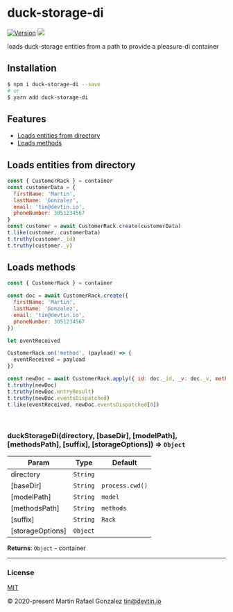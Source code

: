<div><h1>duck-storage-di</h1></div>

<p>
    <a href="https://www.npmjs.com/package/duck-storage-di" target="_blank"><img src="https://img.shields.io/npm/v/duck-storage-di.svg" alt="Version"></a>
<a href="http://opensource.org/licenses" target="_blank"><img src="http://img.shields.io/badge/License-MIT-brightgreen.svg"></a>
</p>

<p>
    loads duck-storage entities from a path to provide a pleasure-di container
</p>

## Installation

```sh
$ npm i duck-storage-di --save
# or
$ yarn add duck-storage-di
```

## Features

- [Loads entities from directory](#loads-entities-from-directory)
- [Loads methods](#loads-methods)


<a name="loads-entities-from-directory"></a>

## Loads entities from directory


```js
const { CustomerRack } = container
const customerData = {
  firstName: 'Martin',
  lastName: 'Gonzalez',
  email: 'tin@devtin.io',
  phoneNumber: 3051234567
}
const customer = await CustomerRack.create(customerData)
t.like(customer, customerData)
t.truthy(customer._id)
t.truthy(customer._v)
```

<a name="loads-methods"></a>

## Loads methods


```js
const { CustomerRack } = container

const doc = await CustomerRack.create({
  firstName: 'Martin',
  lastName: 'Gonzalez',
  email: 'tin@devtin.io',
  phoneNumber: 3051234567
})

let eventReceived

CustomerRack.on('method', (payload) => {
  eventReceived = payload
})

const newDoc = await CustomerRack.apply({ id: doc._id, _v: doc._v, method: 'addLog', payload: 'message' })
t.truthy(newDoc)
t.truthy(newDoc.entryResult)
t.truthy(newDoc.eventsDispatched)
t.like(eventReceived, newDoc.eventsDispatched[0])
```


<br><a name="duckStorageDi"></a>

### duckStorageDi(directory, [baseDir], [modelPath], [methodsPath], [suffix], [storageOptions]) ⇒ <code>Object</code>

| Param | Type | Default |
| --- | --- | --- |
| directory | <code>String</code> |  | 
| [baseDir] | <code>String</code> | <code>process.cwd()</code> | 
| [modelPath] | <code>String</code> | <code>model</code> | 
| [methodsPath] | <code>String</code> | <code>methods</code> | 
| [suffix] | <code>String</code> | <code>Rack</code> | 
| [storageOptions] | <code>Object</code> |  | 

**Returns**: <code>Object</code> - container  

* * *

### License

[MIT](https://opensource.org/licenses/MIT)

&copy; 2020-present Martin Rafael Gonzalez <tin@devtin.io>
